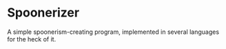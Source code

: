 # Spoonerizer
A simple spoonerism-creating program, implemented in several languages for the heck of it.

